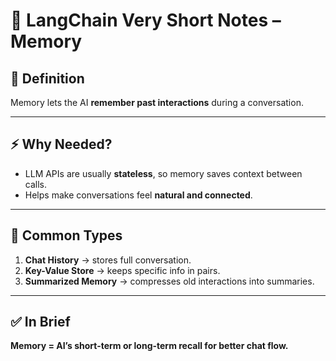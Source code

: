 # 🧠 LangChain Very Short Notes – Memory

## 📝 Definition

Memory lets the AI **remember past interactions** during a conversation.

---

## ⚡ Why Needed?

- LLM APIs are usually **stateless**, so memory saves context between calls.
- Helps make conversations feel **natural and connected**.

---

## 🔑 Common Types

1. **Chat History** → stores full conversation.
2. **Key-Value Store** → keeps specific info in pairs.
3. **Summarized Memory** → compresses old interactions into summaries.

---

## ✅ In Brief

**Memory = AI’s short-term or long-term recall for better chat flow.**
